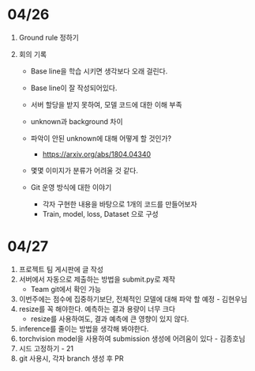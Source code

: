 # 04/26

1. Ground rule 정하기 

2. 회의 기록

   * Base line을 학습 시키면 생각보다 오래 걸린다.
   * Base line이 잘 작성되어있다.
   * 서버 할당을 받지 못하여, 모델 코드에 대한 이해 부족
   * unknown과 background 차이
   * 파악이 안된 unknown에 대해 어떻게 할 것인가?
     
     * https://arxiv.org/abs/1804.04340
   * 몇몇 이미지가 분류가 어려울 것 같다.
   * Git 운영 방식에 대한 이야기
     * 각자 구현한 내용을 바탕으로 1개의 코드를 만들어보자
     * Train, model, loss, Dataset 으로 구성
     



# 04/27

1. 프로젝트 팀 게시판에 글 작성
2. 서버에서 자동으로 제출하는 방법을 submit.py로 제작
   * Team git에서 확인 가능
3. 이번주에는 점수에 집중하기보단, 전체적인 모델에 대해 파악 할 예정 - 김현우님
4. resize를 꼭 해야한다. 예측하는 결과 용량이 너무 크다 
   * resize를 사용하여도, 결과 예측에 큰 영향이 있지 않다.
5. inference를 줄이는 방법을 생각해 봐야한다. 
6. torchvision model을 사용하여 submission 생성에 어려움이 있다 - 김종호님
7. 시드 고정하기 - 21
8. git 사용시, 각자 branch 생성 후 PR

